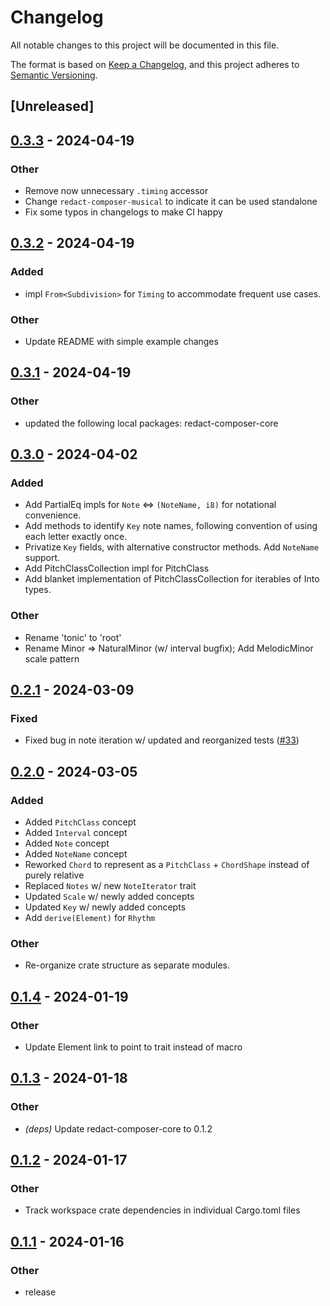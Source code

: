# Changelog
All notable changes to this project will be documented in this file.

The format is based on [Keep a Changelog](https://keepachangelog.com/en/1.0.0/),
and this project adheres to [Semantic Versioning](https://semver.org/spec/v2.0.0.html).

## [Unreleased]

## [0.3.3](https://github.com/dousto/redact-composer/compare/redact-composer-musical-v0.3.2...redact-composer-musical-v0.3.3) - 2024-04-19

### Other
- Remove now unnecessary `.timing` accessor
- Change `redact-composer-musical` to indicate it can be used standalone
- Fix some typos in changelogs to make CI happy

## [0.3.2](https://github.com/dousto/redact-composer/compare/redact-composer-musical-v0.3.1...redact-composer-musical-v0.3.2) - 2024-04-19

### Added
- impl `From<Subdivision>` for `Timing` to accommodate frequent use cases.

### Other
- Update README with simple example changes

## [0.3.1](https://github.com/dousto/redact-composer/compare/redact-composer-musical-v0.3.0...redact-composer-musical-v0.3.1) - 2024-04-19

### Other
- updated the following local packages: redact-composer-core

## [0.3.0](https://github.com/dousto/redact-composer/compare/redact-composer-musical-v0.2.1...redact-composer-musical-v0.3.0) - 2024-04-02

### Added
- Add PartialEq impls for `Note` <=> `(NoteName, i8)` for notational convenience.
- Add methods to identify `Key` note names, following convention of using each letter exactly once.
- Privatize `Key` fields, with alternative constructor methods. Add `NoteName` support.
- Add PitchClassCollection impl for PitchClass
- Add blanket implementation of PitchClassCollection for iterables of Into<PitchClass> types.

### Other
- Rename 'tonic' to 'root'
- Rename Minor => NaturalMinor (w/ interval bugfix); Add MelodicMinor scale pattern

## [0.2.1](https://github.com/dousto/redact-composer/compare/redact-composer-musical-v0.2.0...redact-composer-musical-v0.2.1) - 2024-03-09

### Fixed
- Fixed bug in note iteration w/ updated and reorganized tests ([#33](https://github.com/dousto/redact-composer/pull/33))

## [0.2.0](https://github.com/dousto/redact-composer/compare/redact-composer-musical-v0.1.4...redact-composer-musical-v0.2.0) - 2024-03-05

### Added
- Added `PitchClass` concept
- Added `Interval` concept
- Added `Note` concept
- Added `NoteName` concept
- Reworked `Chord` to represent as a `PitchClass` + `ChordShape` instead of purely relative
- Replaced `Notes` w/ new `NoteIterator` trait
- Updated `Scale` w/ newly added concepts
- Updated `Key` w/ newly added concepts
- Add `derive(Element)` for `Rhythm`

### Other
- Re-organize crate structure as separate modules.

## [0.1.4](https://github.com/dousto/redact-composer/compare/redact-composer-musical-v0.1.3...redact-composer-musical-v0.1.4) - 2024-01-19

### Other
- Update Element link to point to trait instead of macro

## [0.1.3](https://github.com/dousto/redact-composer/compare/redact-composer-musical-v0.1.2...redact-composer-musical-v0.1.3) - 2024-01-18

### Other
- *(deps)* Update redact-composer-core to 0.1.2

## [0.1.2](https://github.com/dousto/redact-composer/compare/redact-composer-musical-v0.1.1...redact-composer-musical-v0.1.2) - 2024-01-17

### Other
- Track workspace crate dependencies in individual Cargo.toml files

## [0.1.1](https://github.com/dousto/redact-composer/compare/redact-composer-musical-v0.1.0...redact-composer-musical-v0.1.1) - 2024-01-16

### Other
- release
